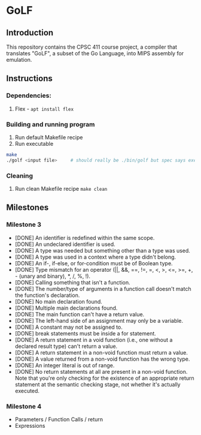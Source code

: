 # GoLF

## Introduction     
This repository contains the CPSC 411 course project, a compiler that translates "GoLF", a subset of the Go Language, into MIPS assembly for emulation.

## Instructions

### Dependencies:
1. Flex - ```apt install flex```

### Building and running program
1. Run default Makefile recipe
2. Run executable

```bash
make
./golf <input file>     # should really be ./bin/golf but spec says executable should be in root directory
```

### Cleaning
1. Run clean Makefile recipe ```make clean```

## Milestones

### Milestone 3
- [DONE] An identifier is redefined within the same scope.   
- [DONE] An undeclared identifier is used.
- [DONE] A type was needed but something other than a type was used.
- [DONE] A type was used in a context where a type didn't belong.
- [DONE] An if-, if-else, or for-condition must be of Boolean type.
- [DONE] Type mismatch for an operator (||, &&, ==, !=, =, <, >, <=, >=, +, - (unary and binary), *, /, %, !).
- [DONE] Calling something that isn't a function.
- [DONE] The number/type of arguments in a function call doesn't match the function's declaration.
- [DONE] No main declaration found.
- [DONE] Multiple main declarations found.
- [DONE] The main function can't have a return value.
- [DONE] The left-hand side of an assignment may only be a variable.
- [DONE] A constant may not be assigned to.
- [DONE] break statements must be inside a for statement.
- [DONE] A return statement in a void function (i.e., one without a declared result type) can't return a value.
- [DONE] A return statement in a non-void function must return a value.
- [DONE] A value returned from a non-void function has the wrong type.
- [DONE] An integer literal is out of range.
- [DONE] No return statements at all are present in a non-void function. Note that you're only checking for the existence of an appropriate return statement at the semantic checking stage, not whether it's actually executed.

### Milestone 4
- Parameters / Function Calls / return
- Expressions